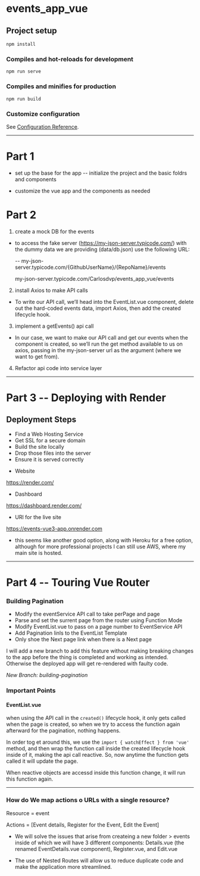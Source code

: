 # events_app_vue

## Project setup
```
npm install
```

### Compiles and hot-reloads for development
```
npm run serve
```

### Compiles and minifies for production
```
npm run build
```

### Customize configuration
See [Configuration Reference](https://cli.vuejs.org/config/).


----------------------------------------------------------------------


# Part 1 

- set up the base for the app
	-- initialize the project and the basic foldrs and components

- customize the vue app and the components as needed


# Part 2

1. create a mock DB for the events


- to access the fake server (https://my-json-server.typicode.com/) with the dummy data we are providing (data/db.json) use the following URL:

	-- my-json-server.typicode.com/{GithubUserName}/{RepoName}/events

	my-json-server.typicode.com/Carlosdvp/events_app_vue/events



2. install Axios to make API calls

- To write our API call, we’ll head into the EventList.vue component, delete out the hard-coded events data, import Axios, then add the created lifecycle hook.



3. implement a getEvents() api call

- In our case, we want to make our API call and get our events when the component is created, so we’ll run the get method available to us on axios, passing in the my-json-server url as the argument (where we want to get from).



4. Refactor api code into service layer

------------------------------------------------------------------------


# Part 3  -- Deploying with Render

## Deployment Steps

- Find a Web Hosting Service
- Get SSL for a secure domain
- Build the site locally
- Drop those files into the server
- Ensure it is served correctly


* Website

https://render.com/

* Dashboard

https://dashboard.render.com/

* URl for the live site

https://events-vue3-app.onrender.com

- this seems like another good option, along with Heroku for a free option, although for more professional projects I can still use AWS, where my main site is hosted.


------------------------------------------------------------------------


# Part 4  -- Touring Vue Router

### Building Pagination

- Modify the eventService API call to take perPage and page
- Parse and set the surrent page from the router using Function Mode
- Modify EventList.vue to pass on a page number to EventService API
- Add Pagination linls to the EventList Template
- Only shoe the Next page link when there is a Next page

I will add a new branch to add this feature without making breaking changes to the app before the thing is completed and working as intended. Otherwise the deployed app will get re-rendered with faulty code.

_New Branch: building-pagination_


### Important Points

#### EventList.vue

when using the API call in the `created()` lifecycle hook, it only gets called when the page is created, so when we try to access the function again afterward for the pagination, nothing happens.

In order tog et around this, we use the `import { watchEffect } from 'vue'` method, and then wrap the function call inside the created lifecycle hook inside of it, making the api call reactive. So, now anytime the function gets called it will update the page.

When reactive objects are accessd inside this function change, it will run this function again.


------------------------------------------

### How do We map actions o URLs with a single resource?

Resource = event

Actions = [Event details, Register for the Event, Edit the Event]

- We will solve the issues that arise from createing a new folder > events inside of which we will have 3 different components: Details.vue (the renamed EventDetails.vue component), Register.vue, and Edit.vue

- The use of Nested Routes will allow us to reduce duplicate code and make the application more streamlined.


